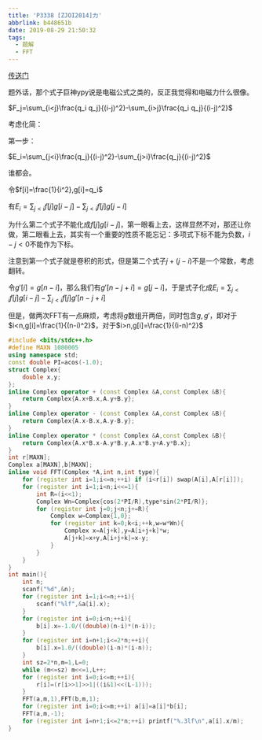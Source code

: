 ```yaml
---
title: 'P3338 [ZJOI2014]力'
abbrlink: b448651b
date: 2019-08-29 21:50:32
tags:
  - 题解
  - FFT
---
```


[传送门](https://www.luogu.org/problem/P3338)

题外话，那个式子巨神ypy说是电磁公式之类的，反正我觉得和电磁力什么很像。

$F_j=\sum_{i<j}\frac{q_i q_j}{(i-j)^2}-\sum_{i>j}\frac{q_i q_j}{(i-j)^2}$

考虑化简：

第一步：

$E_i=\sum_{j<i}\frac{q_j}{(i-j)^2}-\sum_{j>i}\frac{q_j}{(i-j)^2}$

谁都会。

令$f[i]=\frac{1}{i^2},g[i]=q_i$

有$E_i=\sum _{j<i} f[j]g[i-j]-\sum _{j<i} f[j]g[j-i]$

为什么第二个式子不能化成$f[j]g[i-j]$，第一眼看上去，这样显然不对，那还让你做，第二眼看上去，其实有一个重要的性质不能忘记：多项式下标不能为负数，$i-j<0$不能作为下标。

注意到第一个式子就是卷积的形式，但是第二个式子$j+(j-i)$不是一个常数，考虑翻转。

令$g'[i]=g[n-i]$，那么我们有$g'[n-j+i]=g[j-i]$，于是式子化成$E_i=\sum _{j<i} f[j]g[i-j]-\sum _{j<i} f[j]g'[n-j+i]$

但是，做两次FFT有一点麻烦，考虑将$g$数组开两倍，同时包含$g,g'$，即对于$i<n,g[i]=\frac{1}{(n-i)^2}$，对于$i>n,g[i]=\frac{1}{(i-n)^2}$

```cpp
#include <bits/stdc++.h>
#define MAXN 1000005
using namespace std;
const double PI=acos(-1.0);
struct Complex{
	double x,y;
};
inline Complex operator + (const Complex &A,const Complex &B){
	return Complex{A.x+B.x,A.y+B.y};
}
inline Complex operator - (const Complex &A,const Complex &B){
	return Complex{A.x-B.x,A.y-B.y};
}
inline Complex operator * (const Complex &A,const Complex &B){
	return Complex{A.x*B.x-A.y*B.y,A.x*B.y+A.y*B.x};
}
int r[MAXN];
Complex a[MAXN],b[MAXN];
inline void FFT(Complex *A,int n,int type){
	for (register int i=1;i<=n;++i) if (i<r[i]) swap(A[i],A[r[i]]);
	for (register int i=1;i<n;i<<=1){
		int R=(i<<1);
		Complex Wn=Complex{cos(2*PI/R),type*sin(2*PI/R)};
		for (register int j=0;j<n;j+=R){
			Complex w=Complex{1,0};
			for (register int k=0;k<i;++k,w=w*Wn){
				Complex x=A[j+k],y=A[i+j+k]*w;
				A[j+k]=x+y,A[i+j+k]=x-y;
			}
		}
	}
}
int main(){
	int n;
	scanf("%d",&n);
	for (register int i=1;i<=n;++i){
		scanf("%lf",&a[i].x);
	}
	for (register int i=0;i<n;++i){
		b[i].x=-1.0/((double)(n-i)*(n-i));
	}
	for (register int i=n+1;i<=2*n;++i){
		b[i].x=1.0/((double)(i-n)*(i-n));
	}
	int sz=2*n,m=1,L=0;
	while (m<=sz) m<<=1,L++;
	for (register int i=0;i<=m;++i){
		r[i]=(r[i>>1]>>1|((i&1)<<(L-1)));
	}
	FFT(a,m,1),FFT(b,m,1);
	for (register int i=0;i<=m;++i) a[i]=a[i]*b[i];
	FFT(a,m,-1);
	for (register int i=n+1;i<=2*n;++i) printf("%.3lf\n",a[i].x/m);
}
```

